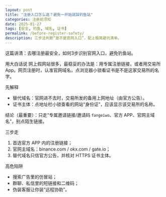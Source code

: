 ```yaml
---
layout: post
title: "注册入口怎么选？避免一开始就踩钓鱼站"
categories: 注册前须知
date: 2025-01-27
tags: [安全, 钓鱼, 域名, 证书]
permalink: /before-register-safety/
description: 三步法判断“是不是官网入口”，配上极简避坑清单。
---
```


这篇讲清：去哪注册最安全，如何3步识别官网入口，避免钓鱼站。

用大白话说
网上假网站很多，最稳妥的办法是：用专属注册链接，或者用交易所 App。网页注册时，认准官网域名，点浏览器小锁看证书是不是这家交易所的名字。

先解释
- 替代域名：官网进不去时，交易所发的备用上网地址（由官方公告）。
- 证书主体：点地址栏小锁查看的网站“身份证”，应该显示该交易所的名称。

结论（最重要）：只走“专属邀请链接/邀请码 `fangeiwo`、官方 APP、官网主域名”，别点陌生链接。

三步走
1) 首选官方 APP 内的注册链接；
2) 官网主域名：binance.com / okx.com / gate.io；
3) 替代域名只信官方公告，并核对 HTTPS 证书主体。

高危陷阱
- 搜索广告里的仿冒站；
- 群聊、私信里的短链接和二维码；
- 伪装客服让你装“远程协助”。


